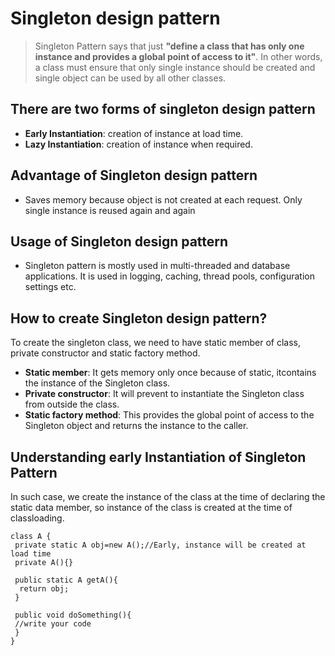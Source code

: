 
# Singleton design pattern

>Singleton Pattern says that just **"define a class that has only one instance and provides a global point of access to it"**.
>In other words, a class must ensure that only single instance should be created and single object can be used by all other classes.

## There are two forms of singleton design pattern
* **Early Instantiation**: creation of instance at load time.
* **Lazy Instantiation**: creation of instance when required.

## Advantage of Singleton design pattern
* Saves memory because object is not created at each request. Only single instance is reused again and again

## Usage of Singleton design pattern
* Singleton pattern is mostly used in multi-threaded and database applications. It is used in logging, caching, thread pools, configuration settings etc.

## How to create Singleton design pattern?
To create the singleton class, we need to have static member of class, private constructor and static factory method.
* **Static member**: It gets memory only once because of static, itcontains the instance of the Singleton class.
* **Private constructor**: It will prevent to instantiate the Singleton class from outside the class.
* **Static factory method**: This provides the global point of access to the Singleton object and returns the instance to the caller.

## Understanding early Instantiation of Singleton Pattern
In such case, we create the instance of the class at the time of declaring the static data member, so instance of the class is created at the time of classloading.

    class A {
     private static A obj=new A();//Early, instance will be created at load time
     private A(){}

     public static A getA(){
      return obj;
     }

     public void doSomething(){
     //write your code
     }
    }

